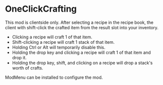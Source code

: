 # OneClickCrafting

This mod is clientside only.
After selecting a recipe in the recipe book, the client with shift-click the crafted item from the result slot into your inventory.

- Clicking a recipe will craft 1 of that item.  
- Shift-clicking a recipe will craft 1 stack of that item.
- Holding Ctrl or Alt will temporarily disable this.
- Holding the drop key and clicking a recipe will craft 1 of that item and drop it.  
- Holding the drop key, shift, and clicking on a recipe will drop a stack's worth of crafts.

ModMenu can be installed to configure the mod.